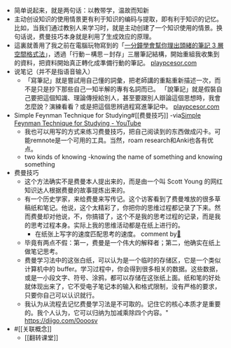 - 简单说起来，就是两句话：以教带学，温故而知新
- 主动创设知识的使用情景更有利于知识的编码与提取，即有利于知识的记忆。比如，当我们通过教别人来学习时，就是主动创建了一个知识使用的情景。换句话说，费曼技巧本身就是利用了生成效应的原理。
- 這裏就善用了我之前在電腦玩物寫到的「[一分鐘學會幫你理出頭緒的筆記 3 層空間格式法](http://www.playpcesor.com/2015/05/take-good-note-by-evernote.html)」，透過「行動－構思－封存」三層筆記結構，開始重組我收集到的資料，把資料開始真正轉化成準備行動的筆記。 [playpcesor.com](https://www.playpcesor.com/2015/05/collect-information.html)
- 说笔记（并不是指语音输入）
    - 「寫筆記」就是嘗試用自己懂的詞彙，把老師講的重點重新描述一次，而不是只是抄下那些自己一知半解的專有名詞而已。 「說筆記」就是假裝自己要把這個知識、理論傳授給別人，甚至要跟別人辯論這個思想時，我會怎麼說？演練看看？或是把這個思辨過程寫進筆記中。 [playpcesor.com](https://www.playpcesor.com/2016/08/tell-your-note-2.html)
- Simple Feynman Technique for Studying#[[费曼技巧]]
-via[Simple Feynman Technique for Studying - YouTube](https://www.youtube.com/watch?v=GL6Z1DTJ-LQ)
    - 我也可以用写的方式来练习费曼技巧，把自己阅读到的东西做成闪卡。可能remnote是一个可用的工具。当然，roam research和Anki也各有优点。
    - two kinds of knowing -knowing the name of something and knowing something
- 费曼技巧
    - 这个方法确实不是费曼本人提出来的，而是由一个叫 Scott Young 的网红知识达人根据费曼的故事提炼出来的。
    - 有一个历史学家，来给费曼来写传记。这个访客看到了费曼堆放的很多草稿纸和笔记。他说，这个太精彩了，你把你的思维过程都记录了下来。然而费曼却对他说，不，你搞错了，这个不是我的思考过程的记录，而是我的思考过程本身。实际上我的思维活动都是在纸上进行的。
        - 在纸张上写字的速度匹配思考的速度。 comment by[🔗](https://www.diigo.com/profile/wangxiaohui19880214)
    - 毕竟有两点不假：第一，费曼是一个伟大的解释者；第二，他确实在纸上做笔记思考。
    - 费曼学习法中的这张白纸，可以认为是一个临时的存储区，它是一个类似计算机中的 buffer。学习过程中，你会得到很多相关的数据。这些数据，或是一小段文字、符号、涂鸦，都可以存储在这张纸上面。纸和笔的好处就体现出来了，它不受电子笔记本的输入和格式限制，没有严格的要求，只要你自己可以认识就行。
    - 我认为从流程去记忆费曼学习法是不可取的。记住它的核心本质才是重要的。我个人认为，它可以归纳为加减乘除四个内容。" https://diigo.com/0ooosv
- #[[关联概念]]
    - [[翻转课堂]]
